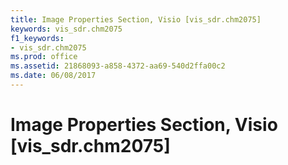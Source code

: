 ```yaml
---
title: Image Properties Section, Visio [vis_sdr.chm2075]
keywords: vis_sdr.chm2075
f1_keywords:
- vis_sdr.chm2075
ms.prod: office
ms.assetid: 21868093-a858-4372-aa69-540d2ffa00c2
ms.date: 06/08/2017
---
```



# Image Properties Section, Visio [vis_sdr.chm2075]

